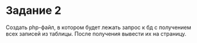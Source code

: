 # Задание 2

Создать php-файл, в котором будет лежать запрос к бд с получением всех записей из таблицы. После получения вывести их на страницу.